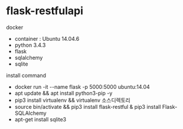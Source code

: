 # flask-restfulapi

docker 
 - container : Ubuntu 14.04.6
 - python 3.4.3 
 - flask
 - sqlalchemy
 - sqlite

install command
 - docker run -it --name flask -p 5000:5000  ubuntu:14.04
 - apt update && apt install python3-pip -y
 - pip3 install virtualenv && virtualenv 소스디렉토리
 - source bin/activate && pip3 install flask-restful & pip3 install Flask-SQLAlchemy
 - apt-get install sqlite3
